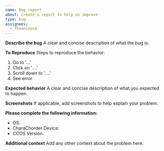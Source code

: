 ```yaml
---
name: Bug report
about: Create a report to help us improve
type: bug
assignees:
  - Theaninova
---
```


**Describe the bug**
A clear and concise description of what the bug is.

**To Reproduce**
Steps to reproduce the behavior:

1. Go to '...'
2. Click on '....'
3. Scroll down to '....'
4. See error

**Expected behavior**
A clear and concise description of what you expected to happen.

**Screenshots**
If applicable, add screenshots to help explain your problem.

**Please complete the following information:**

- OS:
- CharaChorder Device:
- CCOS Version:

**Additional context**
Add any other context about the problem here.
